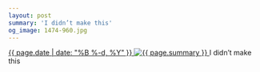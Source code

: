```yaml
---
layout: post
summary: 'I didn’t make this'
og_image: 1474-960.jpg
---
```


<p>
 <time>
  <a href="/1474">
   {{ page.date | date: "%B %-d, %Y" }}
  </a>
 </time>
 <a href="/1474">
  <img alt="{{ page.summary }}" data-taken="8/26/2021" sizes="(min-width: 700px) 50vw, calc(100vw - 2rem)" src="{{ site.assets_url }}/1474-480.jpg" srcset="{{ site.assets_url }}/1474-240.jpg 240w, {{ site.assets_url }}/1474-480.jpg 480w, {{ site.assets_url }}/1474-720.jpg 720w, {{ site.assets_url }}/1474-960.jpg 960w"/>
 </a>
 <span>
  I didn’t make this
 </span>
</p>
